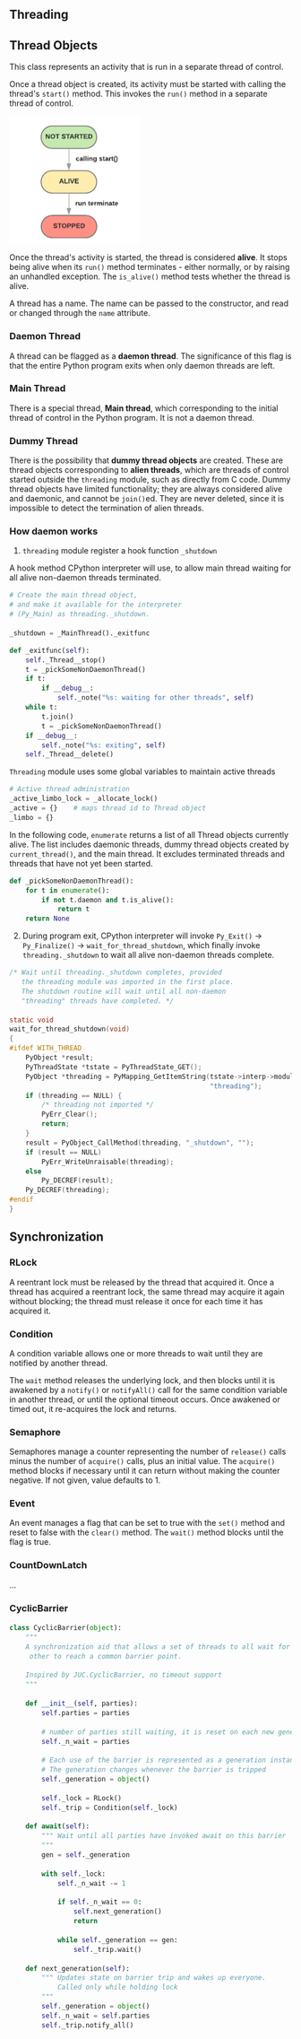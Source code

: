 Threading
---

## Thread Objects

This class represents an activity that is run in a separate thread of control.

Once a thread object is created, its activity must be started with calling the thread's `start()` method. This invokes the `run()` method in a separate thread of control.


![Thread Lifecycle](../images/python_thread_lifecycle.png)


Once the thread's activity is started, the thread is considered **alive**. It stops being alive when its `run()` method terminates - either normally, or by raising an unhandled exception. The `is_alive()` method tests whether the thread is alive.

A thread has a name. The name can be passed to the constructor, and read or changed through the `name` attribute.


### Daemon Thread

A thread can be flagged as a **daemon thread**. The significance of this flag is that the entire Python program exits when only daemon threads are left.


### Main Thread

There is a special thread, **Main thread**, which corresponding to the initial thread of control in the Python program. It is not a daemon thread.


### Dummy Thread

There is the possibility that **dummy thread objects** are created. These are thread objects corresponding to **alien threads**, which are threads of control started outside the `threading` module, such as directly from C code. Dummy thread objects have limited functionality; they are always considered alive and daemonic, and cannot be `join()`ed. They are never deleted, since it is impossible to detect the termination of alien threads.


### How daemon works

1. `threading` module register a hook function `_shutdown`

A hook method CPython interpreter will use, to allow main thread waiting for all alive non-daemon threads terminated.

``` python
# Create the main thread object,
# and make it available for the interpreter
# (Py_Main) as threading._shutdown.

_shutdown = _MainThread()._exitfunc
```


``` python
def _exitfunc(self):
    self._Thread__stop()
    t = _pickSomeNonDaemonThread()
    if t:
        if __debug__:
            self._note("%s: waiting for other threads", self)
    while t:
        t.join()
        t = _pickSomeNonDaemonThread()
    if __debug__:
        self._note("%s: exiting", self)
    self._Thread__delete()
```

`Threading` module uses some global variables to maintain active threads

``` python
# Active thread administration
_active_limbo_lock = _allocate_lock()
_active = {}    # maps thread id to Thread object
_limbo = {}
```

In the following code, `enumerate` returns a list of all Thread objects currently alive. The list includes daemonic threads, dummy thread objects created by `current_thread()`, and the main thread. It excludes terminated threads and threads that have not yet been started.

``` python
def _pickSomeNonDaemonThread():
    for t in enumerate():
        if not t.daemon and t.is_alive():
            return t
    return None
```


2. During program exit, CPython interpreter will invoke `Py_Exit()` -> `Py_Finalize()` -> `wait_for_thread_shutdown`, which finally invoke `threading._shutdown` to wait all alive non-daemon threads complete.

``` c
/* Wait until threading._shutdown completes, provided
   the threading module was imported in the first place.
   The shutdown routine will wait until all non-daemon
   "threading" threads have completed. */

static void
wait_for_thread_shutdown(void)
{
#ifdef WITH_THREAD
    PyObject *result;
    PyThreadState *tstate = PyThreadState_GET();
    PyObject *threading = PyMapping_GetItemString(tstate->interp->modules,
                                                  "threading");
    if (threading == NULL) {
        /* threading not imported */
        PyErr_Clear();
        return;
    }
    result = PyObject_CallMethod(threading, "_shutdown", "");
    if (result == NULL)
        PyErr_WriteUnraisable(threading);
    else
        Py_DECREF(result);
    Py_DECREF(threading);
#endif
}
```

## Synchronization


### RLock

A reentrant lock must be released by the thread that acquired it. Once a thread has acquired a reentrant lock, the same thread may acquire it again without blocking; the thread must release it once for each time it has acquired it.


### Condition

A condition variable allows one or more threads to wait until they are notified by another thread.

The `wait` method releases the underlying lock, and then blocks until it is awakened by a `notify()` or `notifyAll()` call for the same condition variable in another thread, or until the optional timeout occurs. Once awakened or timed out, it re-acquires the lock and returns.


### Semaphore

Semaphores manage a counter representing the number of `release()` calls minus the number of `acquire()` calls, plus an initial value. The `acquire()` method blocks if necessary until it can return without making the counter negative. If not given, value defaults to 1.


### Event

An event manages a flag that can be set to true with the `set()` method and reset to false with the `clear()` method. The `wait()` method blocks until the flag is true.


### CountDownLatch

...


### CyclicBarrier

``` python
class CyclicBarrier(object):
    """
    A synchronization aid that allows a set of threads to all wait for each
     other to reach a common barrier point.

    Inspired by JUC.CyclicBarrier, no timeout support
    """

    def __init__(self, parties):
        self.parties = parties

        # number of parties still waiting, it is reset on each new generation
        self._n_wait = parties

        # Each use of the barrier is represented as a generation instance.
        # The generation changes whenever the barrier is tripped
        self._generation = object()

        self._lock = RLock()
        self._trip = Condition(self._lock)

    def await(self):
        """ Wait until all parties have invoked await on this barrier
        """
        gen = self._generation

        with self._lock:
            self._n_wait -= 1

            if self._n_wait == 0:
                self.next_generation()
                return

            while self._generation == gen:
                self._trip.wait()

    def next_generation(self):
        """ Updates state on barrier trip and wakes up everyone.
            Called only while holding lock
        """
        self._generation = object()
        self._n_wait = self.parties
        self._trip.notify_all()
```